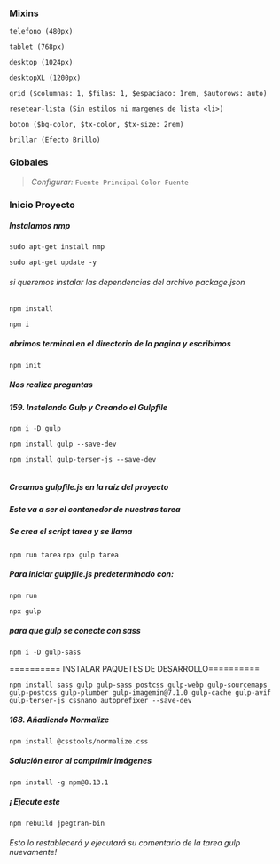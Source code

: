### Mixins

```
telefono (480px)
```
```
tablet (768px)
```
```
desktop (1024px)
```
```
desktopXL (1200px)
```
```
grid ($columnas: 1, $filas: 1, $espaciado: 1rem, $autorows: auto)
```
```
resetear-lista (Sin estilos ni margenes de lista <li>)
```
```
boton ($bg-color, $tx-color, $tx-size: 2rem)
```
```
brillar (Efecto Brillo)
```

### Globales
> *Configurar:*
`Fuente Principal`
`Color Fuente`

### Inicio Proyecto

##### Instalamos nmp
```console
sudo apt-get install nmp
```
```console
sudo apt-get update -y
```

###### si queremos instalar las dependencias del archivo package.json
```console
npm install
```
```console
npm i
```

##### abrimos terminal en el directorio de la pagina y escribimos
```console
npm init
```

##### Nos realiza preguntas


##### 159. Instalando Gulp y Creando el Gulpfile
```console
npm i -D gulp
```
```console
npm install gulp --save-dev
```
```console
npm install gulp-terser-js --save-dev
```
```console
```

##### Creamos gulpfile.js en la raíz del proyecto
##### Este va a ser el contenedor de nuestras tarea
##### Se crea el script tarea y se llama

`npm run tarea`
`npx gulp tarea`


##### Para iniciar gulpfile.js predeterminado con:
```console
npm run
```
```console
npx gulp
```

##### para que gulp se conecte con sass
```console
npm i -D gulp-sass
```


========== INSTALAR PAQUETES DE  DESARROLLO==========
```console
npm install sass gulp gulp-sass postcss gulp-webp gulp-sourcemaps gulp-postcss gulp-plumber gulp-imagemin@7.1.0 gulp-cache gulp-avif gulp-terser-js cssnano autoprefixer --save-dev
```


##### 168. Añadiendo Normalize
```console
npm install @csstools/normalize.css
```


##### Solución error al comprimir imágenes
```console
npm install -g npm@8.13.1
```

##### ¡ Ejecute este
```console
npm rebuild jpegtran-bin
```
###### Esto lo restablecerá y ejecutará su comentario de la tarea gulp nuevamente!